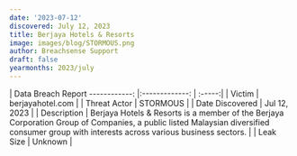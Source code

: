 ```yaml
---
date: '2023-07-12'
discovered: July 12, 2023
title: Berjaya Hotels & Resorts
image: images/blog/STORMOUS.png
author: Breachsense Support
draft: false
yearmonths: 2023/july
---
```



| Data Breach Report
------------:     |:-------------:    | :-----:|
| Victim      | berjayahotel.com      | 
| Threat Actor      | STORMOUS      | 
| Date Discovered      | Jul 12, 2023      | 
| Description      | Berjaya Hotels & Resorts is a member of the Berjaya Corporation Group of Companies, a public listed Malaysian diversified consumer group with interests across various business sectors.      | 
| Leak Size      | Unknown      | 

